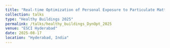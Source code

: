 ```yaml
---
title: "Real-time Optimization of Personal Exposure to Particulate Matter, Energy Consumption, and Thermal Comfort in a House"
collection: talks
type: "Healthy Buildings 2025"
permalink: /talks/healthy_buildings_DynOpt_2025
venue: "ESCI Hyderabad"
date: 2025-08-17
location: "Hyderabad, India"
---
```



